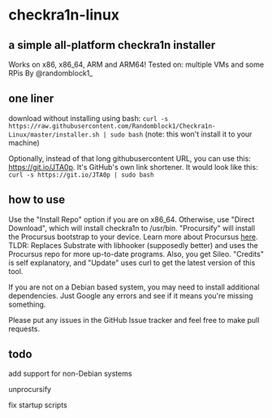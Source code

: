 # checkra1n-linux
## a simple all-platform checkra1n installer
Works on x86, x86\_64, ARM and ARM64!
Tested on: multiple VMs and some RPis
By @randomblock1\_

## one liner
download without installing using bash:
```curl -s https://raw.githubusercontent.com/Randomblock1/Checkra1n-Linux/master/installer.sh | sudo bash```
(note: this won't install it to your machine)

Optionally, instead of that long githubusercontent URL, you can use this: https://git.io/JTA0p. It's GitHub's own link shortener. It would look like this: ```curl -s https://git.io/JTA0p | sudo bash```

## how to use
Use the "Install Repo" option if you are on x86\_64. Otherwise, use "Direct Download", which will install checkra1n to /usr/bin.
"Procursify" will install the Procursus bootstrap to your device. Learn more about Procursus [here](https://github.com/ProcursusTeam/Procursus). TLDR: Replaces Substrate with libhooker (supposedly better) and uses the Procursus repo for more up-to-date programs. Also, you get Sileo.
"Credits" is self explanatory, and "Update" uses curl to get the latest version of this tool.

If you are not on a Debian based system, you may need to install additional dependencies. Just Google any errors and see if it means you're missing something.

Please put any issues in the GitHub Issue tracker and feel free to make pull requests.

## todo
add support for non-Debian systems

unprocursify

fix startup scripts
